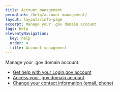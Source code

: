 ```yaml
---
title: Account management
permalink: /help/account-management/
layout: layouts/info-page
excerpt: Manage your .gov domain account
tags: help
eleventyNavigation:
  key: help
  order: 4
  title: Account management
---
```


 Manage your .gov domain account.
 
- [Get help with your Login.gov account](#)
- [Access your .gov domain account](#)
- [Change your contact information (email, phone)](#)





